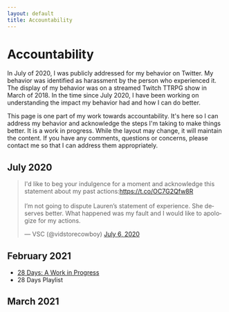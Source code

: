 ```yaml
---
layout: default
title: Accountability
---
```


# Accountability

In July of 2020, I was publicly addressed for my behavior on Twitter. My behavior was identified as harassment by the person who experienced it. The display of my behavior was on a streamed Twitch TTRPG show in March of 2018.  In the time since July 2020, I have been working on understanding the impact my behavior had and how I can do better.

This page is one part of my work towards accountability. It's here so I can address my behavior and acknowledge the steps I'm taking to make things better. It is a work in progress. While the layout may change, it will maintain the content. If you have any comments, questions or concerns, please contact me so that I can address them appropriately.

## July 2020

<blockquote class="twitter-tweet"><p lang="en" dir="ltr">I&#39;d like to beg your indulgence for a moment and acknowledge this statement about my past actions:<a href="https://t.co/OC7G2Qfw8R">https://t.co/OC7G2Qfw8R</a><br><br>I’m not going to dispute Lauren’s statement of experience. She deserves better. What happened was my fault and I would like to apologize for my actions.</p>&mdash; VSC (@vidstorecowboy) <a href="https://twitter.com/vidstorecowboy/status/1280064079353180160?ref_src=twsrc%5Etfw">July 6, 2020</a></blockquote> <script async src="https://platform.twitter.com/widgets.js" charset="utf-8"></script>

## February 2021

 * [28 Days: A Work in Progress](/28days.html)
 * 28 Days Playlist

## March 2021
